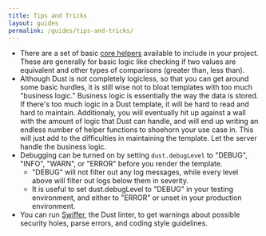 ```yaml
---
title: Tips and Tricks
layout: guides
permalink: /guides/tips-and-tricks/
---
```


 - There are a set of basic <a href="https://github.com/linkedin/dustjs-helpers" target="_blank">core helpers</a> available to include in your project.  These are generally for basic logic like checking if two values are equivalent and other types of comparisons (greater than, less than).
 - Although Dust is not completely logicless, so that you can get around some basic hurdles, it is still wise not to bloat templates with too much "business logic."  Business logic is essentially the way the data is stored.  If there's too much logic in a Dust template, it will be hard to read and hard to maintain.  Additionaly, you will eventually hit up against a wall with the amount of logic that Dust can handle, and will end up writing an endless number of helper functions to shoehorn your use case in.  This will just add to the difficulties in maintaining the template.  Let the server handle the business logic.
 - Debugging can be turned on by setting `dust.debugLevel` to "DEBUG", "INFO", "WARN", or "ERROR" before you render the template.
    - "DEBUG" will not filter out any log messages, while every level above will filter out logs below them in severity.
    - It is useful to set dust.debugLevel to "DEBUG" in your testing environment, and either to "ERROR" or unset in your production environment.
 - You can run <a href="https://github.com/smfoote/Swiffer.js" target="_blank">Swiffer</a>, the Dust linter, to get warnings about possible security holes, parse errors, and coding style guidelines.
